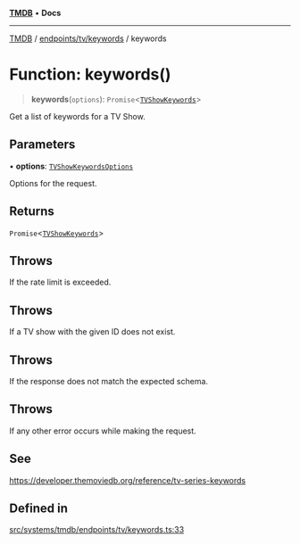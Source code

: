 [**TMDB**](../../../../README.md) • **Docs**

***

[TMDB](../../../../README.md) / [endpoints/tv/keywords](../README.md) / keywords

# Function: keywords()

> **keywords**(`options`): `Promise`\<[`TVShowKeywords`](../../../../structs/Schemas/type-aliases/TVShowKeywords.md)\>

Get a list of keywords for a TV Show.

## Parameters

• **options**: [`TVShowKeywordsOptions`](../type-aliases/TVShowKeywordsOptions.md)

Options for the request.

## Returns

`Promise`\<[`TVShowKeywords`](../../../../structs/Schemas/type-aliases/TVShowKeywords.md)\>

## Throws

If the rate limit is exceeded.

## Throws

If a TV show with the given ID does not exist.

## Throws

If the response does not match the expected schema.

## Throws

If any other error occurs while making the request.

## See

https://developer.themoviedb.org/reference/tv-series-keywords

## Defined in

[src/systems/tmdb/endpoints/tv/keywords.ts:33](https://github.com/Norviah/media-hub/blob/65ee01fce9c30692d28d2f4e608ea7f18b4d7381/src/systems/tmdb/endpoints/tv/keywords.ts#L33)
